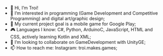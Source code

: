 - 👋 Hi, I’m Troi!
- 👀 I’m interested in programming (Game Development and Competitive Programming) and digital art/graphic design;
- 🌱 My current project goal is a mobile game for Google Play;
- 🎮 Languages I know: C#, Python, ArduinoC, JavaScript, HTML and CSS, actively learning Kotlin and XML;
- 💞️ I’m looking to collaborate on GameDevelopment with UnityGE;
- 📫 How to reach me: Instagram: troi.makes.games;

<!-- <div style="display: flex;">
    <img src="Pictures/RektItLogo%5FOneD%5F700.png" alt="RektIt Logo" width="200"/>
    <img src="Pictures/BTStemLogo%5F700.png" alt="BTStem Logo" width="200"/>
    <img src="Pictures/CanvasChaosLogo%5F700.png" alt="CanvasChaos Logo" width="200"/>
</div> -->

<!-- WORKS BUT ONLY SHOWS PUBLIC REPOS, THEREFORE ITS TURNED OFF UNTIL I SET SOMETHING OTHER THAN PYTHON TO PUBLIC -->
<!-- [![Top Langs](https://github-readme-stats.vercel.app/api/top-langs/?username=TroiGDev&layout=compact)](https://github.com/anuraghazra/github-readme-stats) -->
